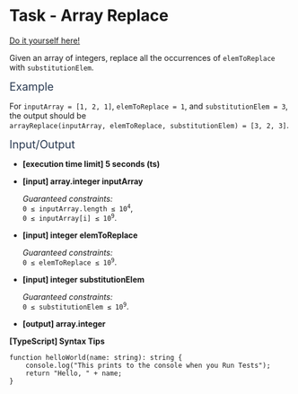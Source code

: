 # Task - Array Replace

[Do it yourself here!](https://app.codesignal.com/arcade/intro/level-6/mCkmbxdMsMTjBc3Bm)

<p>Given an array of integers, replace all the occurrences of <code>elemToReplace</code> with <code>substitutionElem</code>.</p>
<p><span class="markdown--header" style="color:#2b3b52;font-size:1.4em">Example</span></p>
<p>For <code>inputArray = [1, 2, 1]</code>, <code>elemToReplace = 1</code>, and <code>substitutionElem = 3</code>, the output should be<br>
<code>arrayReplace(inputArray, elemToReplace, substitutionElem) = [3, 2, 3]</code>.</p>
<p><span class="markdown--header" style="color:#2b3b52;font-size:1.4em">Input/Output</span></p>
<ul>
<li>
<p><strong>[execution time limit] 5 seconds (ts)</strong></p>
</li>
<li>
<p><strong>[input] array.integer inputArray</strong></p>
<p><em>Guaranteed constraints:</em><br>
<code>0 ≤ inputArray.length ≤ 10<sup>4</sup></code>,<br>
<code>0 ≤ inputArray[i] ≤ 10<sup>9</sup></code>.</p>
</li>
<li>
<p><strong>[input] integer elemToReplace</strong></p>
<p><em>Guaranteed constraints:</em><br>
<code>0 ≤ elemToReplace ≤ 10<sup>9</sup></code>.</p>
</li>
<li>
<p><strong>[input] integer substitutionElem</strong></p>
<p><em>Guaranteed constraints:</em><br>
<code>0 ≤ substitutionElem ≤ 10<sup>9</sup></code>.</p>
</li>
<li>
<p><strong>[output] array.integer</strong></p>
</li>
</ul>
<p><strong>[TypeScript] Syntax Tips</strong></p>
<pre><code class="language-typescript"><span class="hljs-function"><span class="hljs-keyword">function</span> <span class="hljs-title">helloWorld</span>(<span class="hljs-params">name: <span class="hljs-built_in">string</span></span>): <span class="hljs-title">string</span> </span>{
    <span class="hljs-built_in">console</span>.log(<span class="hljs-string">"This prints to the console when you Run Tests"</span>);
    <span class="hljs-keyword">return</span> <span class="hljs-string">"Hello, "</span> + name;
}

</code></pre>
